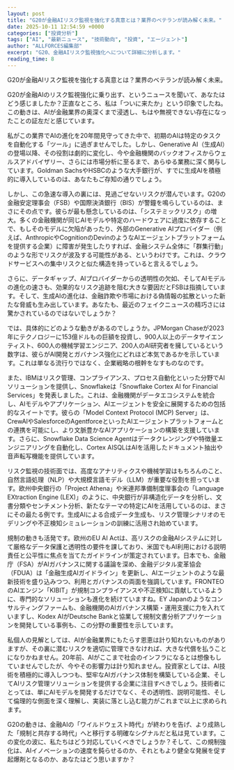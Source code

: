 ```yaml
---
layout: post
title: "G20が金融AIリスク監視を強化する真意とは？業界のベテランが読み解く未来。"
date: 2025-10-11 12:54:59 +0000
categories: ["投資分析"]
tags: ["AI", "最新ニュース", "技術動向", "投資", "エージェント"]
author: "ALLFORCES編集部"
excerpt: "G20、金融AIリスク監視強化へについて詳細に分析します。"
reading_time: 8
---
```


G20が金融AIリスク監視を強化する真意とは？業界のベテランが読み解く未来。

G20が金融AIのリスク監視強化に乗り出す、というニュースを聞いて、あなたはどう感じましたか？正直なところ、私は「ついに来たか」という印象でしたね。この動きは、AIが金融業界の奥深くまで浸透し、もはや無視できない存在になったことの証左だと感じています。

私がこの業界でAIの進化を20年間見守ってきた中で、初期のAIは特定のタスクを自動化する「ツール」に過ぎませんでした。しかし、Generative AI（生成AI）の登場以降、その役割は劇的に変化し、今や金融機関のバックオフィスからウェルスアドバイザリー、さらには市場分析に至るまで、あらゆる業務に深く関与しています。Goldman SachsやHSBCのような大手銀行が、すでに生成AIを積極的に導入しているのは、あなたもご存知の通りでしょう。

しかし、この急速な導入の裏には、見過ごせないリスクが潜んでいます。G20の金融安定理事会（FSB）や国際決済銀行（BIS）が警鐘を鳴らしているのは、まさにその点です。彼らが最も懸念しているのは、「システミックリスク」の増大。多くの金融機関が同じAIモデルや特定のハードウェアに過度に依存することで、もしそのモデルに欠陥があったり、外部のGenerative AIプロバイダー（例えば、AnthropicやCognitionのDevinのようなAIエージェントプラットフォームを提供する企業）に障害が発生したりすれば、金融システム全体に「群集行動」のような形でリスクが波及する可能性がある、というわけです。これは、クラウドサービスへの集中リスクと似た構造を持っていると言えるでしょう。

さらに、データギャップ、AIプロバイダーからの透明性の欠如、そしてAIモデルの進化の速さも、効果的なリスク追跡を阻む大きな要因だとFSBは指摘しています。そして、生成AIの進化は、金融詐欺や市場における偽情報の拡散といった新たな脅威も生み出しています。あなたも、最近のフェイクニュースの精巧さには驚かされているのではないでしょうか？

では、具体的にどのような動きがあるのでしょうか。JPMorgan Chaseが2023年にテクノロジーに153億ドルもの巨額を投資し、900人以上のデータサイエンティスト、600人の機械学習エンジニア、200人のAI研究者を擁しているという数字は、彼らがAI開発とガバナンス強化にどれほど本気であるかを示しています。これは単なる流行りではなく、企業戦略の根幹をなすものなのです。

また、IBMはリスク管理、コンプライアンス、プロセス自動化といった分野でAIソリューションを提供し、Snowflakeは「Snowflake Cortex AI for Financial Services」を発表しました。これは、金融機関がデータエコシステムを統合し、AIモデルやアプリケーション、AIエージェントを安全に展開するための包括的なスイートです。彼らの「Model Context Protocol (MCP) Server」は、CrewAIやSalesforceのAgentforceといったAIエージェントプラットフォームとの連携を可能にし、より文脈豊かなAIアプリケーションの構築を支援しています。さらに、Snowflake Data Science Agentはデータクレンジングや特徴量エンジニアリングを自動化し、Cortex AISQLはAIを活用したドキュメント抽出や音声転写機能を提供しています。

リスク監視の技術面では、高度なアナリティクスや機械学習はもちろんのこと、自然言語処理（NLP）や大規模言語モデル（LLM）が重要な役割を担っています。欧州中央銀行の「Project Athena」や米連邦準備制度理事会の「Language EXtraction Engine (LEX)」のように、中央銀行が非構造化データを分析し、文書分類やセンチメント分析、新たなテーマの特定にAIを活用しているのは、まさにその最たる例です。生成AIによる合成データ生成も、リスク管理シナリオのモデリングや不正検知シミュレーションの訓練に活用され始めています。

規制の動きも活発です。欧州のEU AI Actは、高リスクの金融AIシステムに対して厳格なデータ保護と透明性の要件を課しており、米国でもAI利用における説明責任と公平性に焦点を当てたガイドラインが策定されています。日本でも、金融庁（FSA）がAIガバナンスに関する議論を深め、金融デジタル変革協会（FDUA）は「金融生成AIガイドライン」を更新し、AIエージェントのような最新技術を盛り込みつつ、利用とガバナンスの両面を強調しています。FRONTEOのAIエンジン「KIBIT」が規制コンプライアンスや不正検知に貢献しているように、専門的なソリューションも進化を続けていますね。EY Japanのようなコンサルティングファームも、金融機関のAIガバナンス構築・運用支援に力を入れていますし、Kodex AIがDeutsche Bankと協業して規制文書分析アプリケーションを開発している事例も、この分野の重要性を示しています。

私個人の見解としては、AIが金融業界にもたらす恩恵は計り知れないものがありますが、その裏に潜むリスクを適切に管理できなければ、大きな代償を払うことになりかねません。20年前、AIがここまで社会のインフラになるとは想像もしていませんでしたが、今やその影響力は計り知れません。投資家としては、AI技術を積極的に導入しつつも、堅牢なAIガバナンス体制を構築している企業、そしてAIリスク管理ソリューションを提供する企業に注目すべきでしょう。技術者にとっては、単にAIモデルを開発するだけでなく、その透明性、説明可能性、そして倫理的な側面を深く理解し、実装に落とし込む能力がこれまで以上に求められます。

G20の動きは、金融AIの「ワイルドウェスト時代」が終わりを告げ、より成熟した「規制と共存する時代」へと移行する明確なシグナルだと私は見ています。この変化の波に、私たちはどう対応していくべきでしょうか？そして、この規制強化は、AIイノベーションの速度を鈍らせるのか、それともより健全な発展を促す起爆剤となるのか、あなたはどう思いますか？

